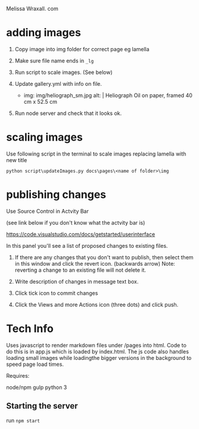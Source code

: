 Melissa Wraxall. com

# adding images

 1. Copy image into img folder for correct page eg lamella
 2. Make sure file name ends in ```_lg```
 3. Run script to scale images. (See below)
 4. Update gallery.yml with info on file.

    - img: img/heliograph_sm.jpg
        alt: |
        Heliograph
        Oil on paper, framed
        40 cm x 52.5 cm

 5. Run node server and check that it looks ok.



# scaling images

Use following script in the terminal to scale images replacing lamella with new title

    python script\updateImages.py docs\pages\<name of folder>\img



# publishing changes

Use Source Control in Actvity Bar

(see link below if you don't know what the actvity bar is)

https://code.visualstudio.com/docs/getstarted/userinterface

In this panel you'll see a list of proposed changes to existing files. 

1. If there are any changes that you don't want to publish, then select them in this window and click the revert icon. (backwards arrow) Note: reverting a change to an existing file will not delete it.

2. Write description of changes in message text box.

3. Click tick icon to commit changes

4. Click the Views and more Actions icon (three dots) and click push.

# Tech Info

Uses javascript to render markdown files under /pages into html.
Code to do this is in app.js which is loaded by index.html.
The js code also handles loading small images while loadingthe bigger versions in the background to speed page load times.

Requires:

node/npm
gulp
python 3

## Starting the server

run ```npm start```


